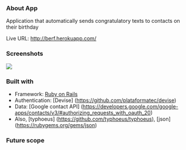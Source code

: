 ### About App
 Application that automatically sends congratulatory texts to contacts on their birthday
 
 Live URL: http://berf.herokuapp.com/
 
### Screenshots
 ![](https://raw.githubusercontent.com/bokwon/berf/master/screenshots/berf.png)
 
### Built with
 - Framework: [Ruby on Rails](https://github.com/rails/rails)
 - Authentication: [Devise] (https://github.com/plataformatec/devise)
 - Data: [Google contact API] (https://developers.google.com/google-apps/contacts/v3/#authorizing_requests_with_oauth_20)
 - Also, [typhoeus] (https://github.com/typhoeus/typhoeus), [json] (https://rubygems.org/gems/json)

### Future scope
 

